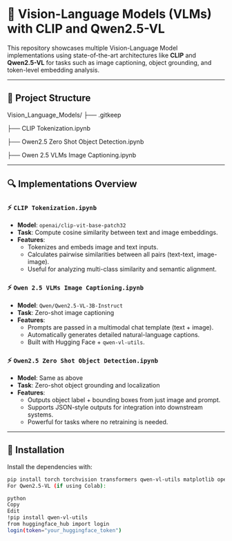 # 🧠 Vision-Language Models (VLMs) with CLIP and Qwen2.5-VL

This repository showcases multiple Vision-Language Model implementations using state-of-the-art architectures like **CLIP** and **Qwen2.5-VL** for tasks such as image captioning, object grounding, and token-level embedding analysis.

---

## 📁 Project Structure

Vision_Language_Models/
├── .gitkeep

├── CLIP Tokenization.ipynb

├── Owen2.5 Zero Shot Object Detection.ipynb

├── Owen 2.5 VLMs Image Captioning.ipynb

---

## 🔍 Implementations Overview

### ⚡ `CLIP Tokenization.ipynb`
- **Model**: `openai/clip-vit-base-patch32`
- **Task**: Compute cosine similarity between text and image embeddings.
- **Features**:
  - Tokenizes and embeds image and text inputs.
  - Calculates pairwise similarities between all pairs (text-text, image-image).
  - Useful for analyzing multi-class similarity and semantic alignment.

### ⚡ `Owen 2.5 VLMs Image Captioning.ipynb`
- **Model**: `Qwen/Qwen2.5-VL-3B-Instruct`
- **Task**: Zero-shot image captioning
- **Features**:
  - Prompts are passed in a multimodal chat template (text + image).
  - Automatically generates detailed natural-language captions.
  - Built with Hugging Face + `qwen-vl-utils`.

### ⚡ `Owen2.5 Zero Shot Object Detection.ipynb`
- **Model**: Same as above
- **Task**: Zero-shot object grounding and localization
- **Features**:
  - Outputs object label + bounding boxes from just image and prompt.
  - Supports JSON-style outputs for integration into downstream systems.
  - Powerful for tasks where no retraining is needed.

---

## 🔧 Installation

Install the dependencies with:

```bash
pip install torch torchvision transformers qwen-vl-utils matplotlib opencv-python
For Qwen2.5-VL (if using Colab):

python
Copy
Edit
!pip install qwen-vl-utils
from huggingface_hub import login
login(token="your_huggingface_token")
